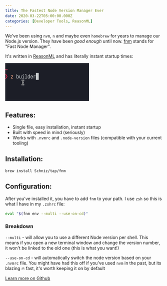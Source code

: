 ```yaml
---
title: The Fastest Node Version Manager Ever
date: 2020-03-22T05:00:00.000Z
categories: [Developer Tools, ReasonML]
---
```


We've been using `nvm`, `n` and maybe even `homebrew` for years to manage our Node.js version. They have been _good enough_ until now. [fnm](https://github.com/Schniz/fnm) stands for "Fast Node Manager".

It's written in [ReasonML](https://reasonml.org) and has literally instant startup times:

![fnm instant startup speed](./fnm.gif)


## Features:

- Single file, easy installation, instant startup
- Built with speed in mind (seriously)
- Works with `.nvmrc` and `.node-version` files (compatible with your current tooling)

## Installation:

```zsh
brew install Schniz/tap/fnm
```

## Configuration:

After you've installed it, you have to add `fnm` to your path. I use `zsh` so this is what I have in my `.zshrc` file:

```zsh
eval "$(fnm env --multi --use-on-cd)"
```

### Breakdown

`--multi` - will allow you to use a different Node version per shell. This means if you open a new terminal window and change the version number, it won't be linked to the old one (this is what you want!)

`--use-on-cd` - will automatically switch the node version based on your `.nvmrc` file. You might have had this off if you've used `nvm` in the past, but its blazing :fire: fast, it's worth keeping it on by default

[Learn more on Github](https://github.com/Schniz/fnm)
